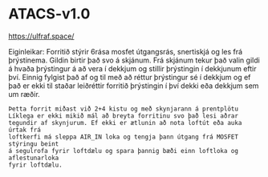 # ATACS-v1.0
https://ulfraf.space/

Eiginleikar:
    Forritið stýrir 6rása mosfet útgangsrás, snertiskjá og les frá þrýstinema. Gildin birtir það svo á skjánum.
    Frá skjánum tekur það valin gildi á hvaða þrýstingur á að vera í dekkjum og stillir þrýstingin í dekkjunum eftir því. Einnig fylgist það af og til með
    að réttur þrýstingur sé í dekkjum og ef það er ekki til staðar leiðréttir forritið
    þrýstingin í því dekki eða dekkjum sem um ræðir.

    Þetta forrit miðast við 2+4 kistu og með skynjarann á prentplötu
    Líklega er ekki mikið mál að breyta forritinu svo það lesi aðrar
    tegundir af skynjurum. Ef ekki er ætlunin að nota loftút eða auka úrtak frá
    loftkerfi má sleppa AIR_IN loka og tengja þann útgang frá MOSFET stýringu beint
    á segulrofa fyrir loftdælu og spara þannig bæði einn loftloka og aflestunarloka
    fyrir loftdælu.
